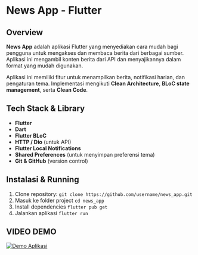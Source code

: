 # News App - Flutter

## Overview
**News App** adalah aplikasi Flutter yang menyediakan cara mudah bagi pengguna untuk mengakses dan membaca berita dari berbagai sumber. Aplikasi ini mengambil konten berita dari API dan menyajikannya dalam format yang mudah digunakan.  

Aplikasi ini memiliki fitur untuk menampilkan berita, notifikasi harian, dan pengaturan tema. Implementasi mengikuti **Clean Architecture**, **BLoC state management**, serta **Clean Code**.

## Tech Stack & Library
- **Flutter**
- **Dart**
- **Flutter BLoC**
- **HTTP / Dio** (untuk API)
- **Flutter Local Notifications**
- **Shared Preferences** (untuk menyimpan preferensi tema)
- **Git & GitHub** (version control)

## Instalasi & Running
1. Clone repository:
   `git clone https://github.com/username/news_app.git`
2. Masuk ke folder project
   `cd news_app`
3. Install dependencies
   `flutter pub get`
4. Jalankan aplikasi
    `flutter run`

## VIDEO DEMO
[![Demo Aplikasi](https://img.youtube.com/vi/EQohDB1UwTQ/0.jpg)](https://youtu.be/EQohDB1UwTQ)